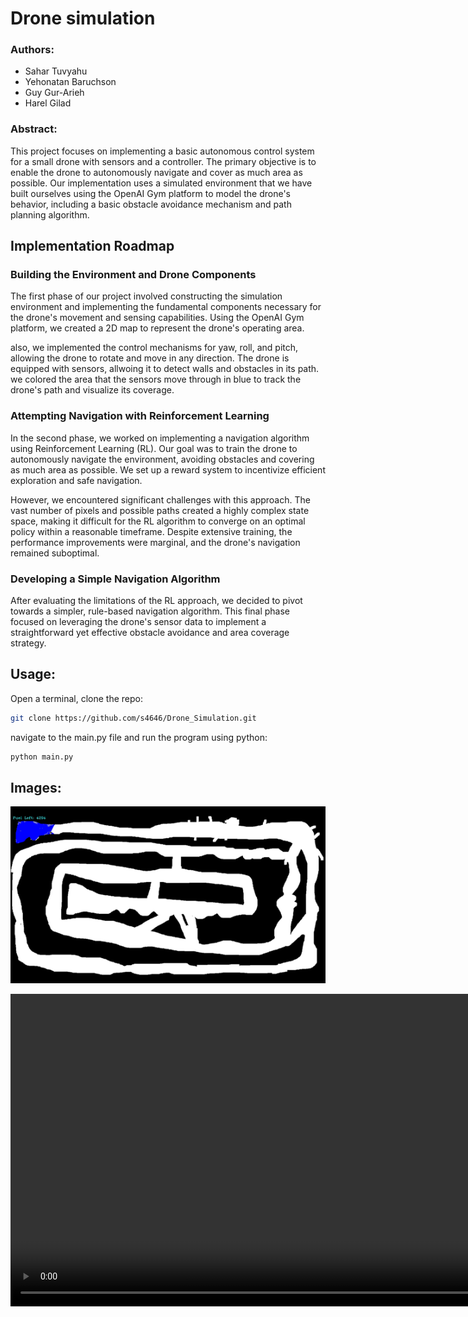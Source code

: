 # Drone simulation

### Authors:
- Sahar Tuvyahu
- Yehonatan Baruchson
- Guy Gur-Arieh
- Harel Gilad

### Abstract:
This project focuses on implementing a basic autonomous control system for a small drone with sensors and a controller. The primary objective is to enable the drone to autonomously navigate and cover as much area as possible. Our implementation uses a simulated environment that we have built ourselves using the OpenAI Gym platform to model the drone's behavior, including a basic obstacle avoidance mechanism and path planning algorithm.

## Implementation Roadmap
### Building the Environment and Drone Components
The first phase of our project involved constructing the simulation environment and implementing the fundamental components necessary for the drone's movement and sensing capabilities. Using the OpenAI Gym platform, we created a 2D map to represent the drone's operating area. 

also, we implemented the control mechanisms for yaw, roll, and pitch, allowing the drone to rotate and move in any direction. The drone is equipped with sensors, allwoing it to detect walls and obstacles in its path. we colored the area that the sensors move through in blue to track the drone's path and visualize its coverage.

### Attempting Navigation with Reinforcement Learning
In the second phase, we worked on implementing a navigation algorithm using Reinforcement Learning (RL). Our goal was to train the drone to autonomously navigate the environment, avoiding obstacles and covering as much area as possible. We set up a reward system to incentivize efficient exploration and safe navigation.

However, we encountered significant challenges with this approach. The vast number of pixels and possible paths created a highly complex state space, making it difficult for the RL algorithm to converge on an optimal policy within a reasonable timeframe. Despite extensive training, the performance improvements were marginal, and the drone's navigation remained suboptimal.

### Developing a Simple Navigation Algorithm
After evaluating the limitations of the RL approach, we decided to pivot towards a simpler, rule-based navigation algorithm. This final phase focused on leveraging the drone's sensor data to implement a straightforward yet effective obstacle avoidance and area coverage strategy.


## Usage:
Open a terminal, clone the repo:
```bash
git clone https://github.com/s4646/Drone_Simulation.git
```
navigate to the main.py file and run the program using python:
```bash
python main.py
```
## Images:
![Map](pictures/map.png)

<video width="1000" controls>
  <source src="pictures/Simulation 2024-06-13 23-11-25 - Trim - Trim.mp4" type="mp4">
  Your browser does not support the video tag.
</video>
